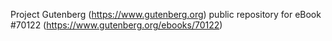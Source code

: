 Project Gutenberg (https://www.gutenberg.org) public repository for
eBook #70122 (https://www.gutenberg.org/ebooks/70122)
